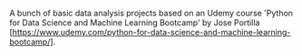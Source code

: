 A bunch of basic data analysis projects based on an Udemy course 'Python for Data Science and Machine Learning Bootcamp' by Jose Portilla [https://www.udemy.com/python-for-data-science-and-machine-learning-bootcamp/].
